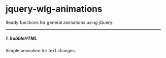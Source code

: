 # jquery-wlg-animations

Ready functions for general animations using jQuery:

---

##### 1. bubbleHTML
Simple animation for text changes.
